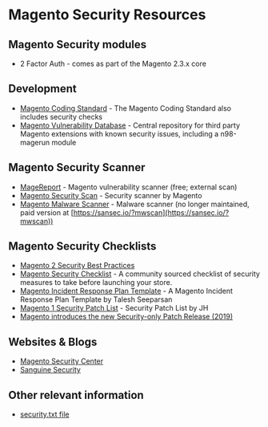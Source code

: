 # Magento Security Resources

## Magento Security modules
- 2 Factor Auth - comes as part of the Magento 2.3.x core

## Development
- [Magento Coding Standard](https://github.com/magento/magento-coding-standard) - The Magento Coding Standard also includes security checks
- [Magento Vulnerability Database](https://github.com/gwillem/magevulndb) - Central repository for third party Magento extensions with known security issues, including a n98-magerun module

## Magento Security Scanner
- [MageReport](https://www.magereport.com) - Magento vulnerability scanner (free; external scan)
- [Magento Security Scan](https://account.magento.com/scanner/) - Security scanner by Magento
- [Magento Malware Scanner](https://github.com/gwillem/magento-malware-scanner) - Malware scanner (no longer maintained, paid version at [https://sansec.io/?mwscan](https://sansec.io/?mwscan))

## Magento Security Checklists

- [Magento 2 Security Best Practices](https://docs.magento.com/m2/ce/user_guide/magento/magento-security-best-practices.html) 
- [Magento Security Checklist](https://github.com/talesh/magento-security-checklist) - A community sourced checklist of security measures to take before launching your store.
- [Magento Incident Response Plan Template](https://github.com/talesh/response) - A Magento Incident Response Plan Template by Talesh Seeparsan
- [Magento 1 Security Patch List](https://docs.google.com/spreadsheets/d/1MTbU9Bq130zrrsJwLIB9d8qnGfYZnkm4jBlfNaBF19M/edit#gid=192164130) - Security Patch List by JH
- [Magento introduces the new Security-only Patch Release (2019)](https://community.magento.com/t5/Magento-DevBlog/Introducing-the-New-Security-only-Patch-Release/ba-p/141287)

## Websites & Blogs
- [Magento Security Center](http://magento.com/security/)
- [Sanguine Security](https://sansec.io/)

## Other relevant information
- [security.txt file](https://securitytxt.org/)
